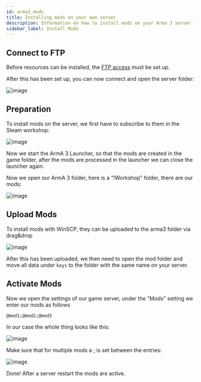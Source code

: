 ```yaml
---
id: arma3_mods
title: Installing mods on your own server
description: Information on how to install mods on your Arma 3 server from ZAP-Hosting - ZAP-Hosting.com documentation
sidebar_label: Install Mods
---
```


## Connect to FTP

Before resources can be installed, the [FTP access](gameserver_ftpaccess.md) must be set up.

After this has been set up, you can now connect and open the server folder:

![image](https://user-images.githubusercontent.com/26007280/189707261-319e5c54-231a-414f-a07e-529b2ec59978.png)


## Preparation

To install mods on the server, we first have to subscribe to them in the Steam workshop:

![image](https://user-images.githubusercontent.com/26007280/189707324-f3eb60dc-5ca4-41b6-94a3-5ddaf01c91b9.png)

Now we start the ArmA 3 Launcher, so that the mods are created in the game folder, after the mods are processed in the launcher we can close the launcher again.

Now we open our ArmA 3 folder, here is a "!Workshop" folder, there are our mods:

![image](https://user-images.githubusercontent.com/26007280/189707349-e2026e6f-2d02-4015-b4e5-47952d43a319.png)

## Upload Mods


To install mods with WinSCP, they can be uploaded to the arma3 folder via drag&drop

![image](https://user-images.githubusercontent.com/26007280/189707380-f586cacd-f974-424d-aac0-63947ec72f26.png)

After this has been uploaded, we then need to open the mod folder and move all data under `keys` to the folder with the same name on your server.

## Activate Mods

Now we open the settings of our game server, under the "Mods" setting we enter our mods as follows

```
@mod1;@mod2;@mod3
```

In our case the whole thing looks like this:

![image](https://user-images.githubusercontent.com/26007280/189707411-6405df05-c5fd-44ea-afc2-08e8df41562b.png)

Make sure that for multiple mods a ; is set between the entries:

![image](https://user-images.githubusercontent.com/26007280/189707437-fc9f2389-c7f8-4289-93e8-4159dd31d9d2.png)


Done! After a server restart the mods are active.
